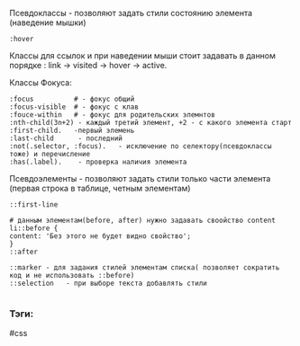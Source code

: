 
Псевдоклассы - позволяют задать стили состоянию элемента (наведение мышки)
```
:hover
```

Классы для ссылок и при наведении мыши стоит задавать в данном порядке
: link → visited → hover → active.

Классы Фокуса:
```
:focus          # - фокус общий
:focus-visible  # - фокус с клав
:fouce-within   # - фокус для родительских элемнтов
:nth-child(3n+2) - каждый третий элемент, +2 - с какого элемента старт
:first-child.   -первый элемень
:last-child      - последний
:not(.selector, :focus).   - исключение по селектору(псевдоклассы тоже) и перечисление
:has(.label).    - проверка наличия элемента
```



Псевдоэлементы - позволяют задать стили только части элемента (первая строка в таблице, четным элементам)
```
::first-line

# данным элементам(before, after) нужно задавать своойство content
li::before {
content: 'Без этого не будет видно свойство';
}
::after

::marker - для задания стилей элементам списка( позволяет сократить код и не использовать ::before)
::selection   - при выборе текста добавлять стили


```


### Тэги:
#css